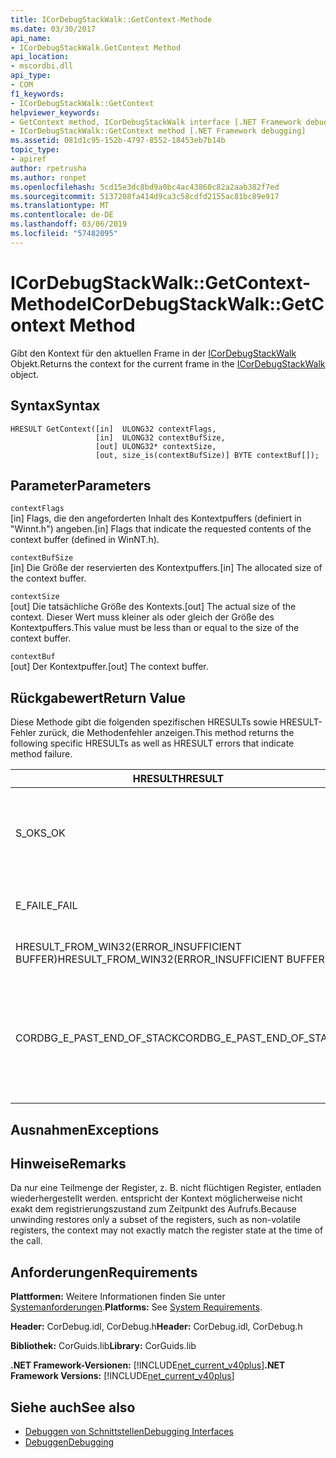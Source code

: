 ```yaml
---
title: ICorDebugStackWalk::GetContext-Methode
ms.date: 03/30/2017
api_name:
- ICorDebugStackWalk.GetContext Method
api_location:
- mscordbi.dll
api_type:
- COM
f1_keywords:
- ICorDebugStackWalk::GetContext
helpviewer_keywords:
- GetContext method, ICorDebugStackWalk interface [.NET Framework debugging]
- ICorDebugStackWalk::GetContext method [.NET Framework debugging]
ms.assetid: 081d1c95-152b-4797-8552-18453eb7b14b
topic_type:
- apiref
author: rpetrusha
ms.author: ronpet
ms.openlocfilehash: 5cd15e3dc8bd9a0bc4ac43860c82a2aab382f7ed
ms.sourcegitcommit: 5137208fa414d9ca3c58cdfd2155ac81bc89e917
ms.translationtype: MT
ms.contentlocale: de-DE
ms.lasthandoff: 03/06/2019
ms.locfileid: "57482095"
---
```

# <a name="icordebugstackwalkgetcontext-method"></a><span data-ttu-id="d94c3-102">ICorDebugStackWalk::GetContext-Methode</span><span class="sxs-lookup"><span data-stu-id="d94c3-102">ICorDebugStackWalk::GetContext Method</span></span>
<span data-ttu-id="d94c3-103">Gibt den Kontext für den aktuellen Frame in der [ICorDebugStackWalk](../../../../docs/framework/unmanaged-api/debugging/icordebugstackwalk-interface.md) Objekt.</span><span class="sxs-lookup"><span data-stu-id="d94c3-103">Returns the context for the current frame in the [ICorDebugStackWalk](../../../../docs/framework/unmanaged-api/debugging/icordebugstackwalk-interface.md) object.</span></span>  
  
## <a name="syntax"></a><span data-ttu-id="d94c3-104">Syntax</span><span class="sxs-lookup"><span data-stu-id="d94c3-104">Syntax</span></span>  
  
```  
HRESULT GetContext([in]  ULONG32 contextFlags,  
                   [in]  ULONG32 contextBufSize,  
                   [out] ULONG32* contextSize,  
                   [out, size_is(contextBufSize)] BYTE contextBuf[]);  
```  
  
## <a name="parameters"></a><span data-ttu-id="d94c3-105">Parameter</span><span class="sxs-lookup"><span data-stu-id="d94c3-105">Parameters</span></span>  
 `contextFlags`  
 <span data-ttu-id="d94c3-106">[in] Flags, die den angeforderten Inhalt des Kontextpuffers (definiert in "Winnt.h") angeben.</span><span class="sxs-lookup"><span data-stu-id="d94c3-106">[in] Flags that indicate the requested contents of the context buffer (defined in WinNT.h).</span></span>  
  
 `contextBufSize`  
 <span data-ttu-id="d94c3-107">[in] Die Größe der reservierten des Kontextpuffers.</span><span class="sxs-lookup"><span data-stu-id="d94c3-107">[in] The allocated size of the context buffer.</span></span>  
  
 `contextSize`  
 <span data-ttu-id="d94c3-108">[out] Die tatsächliche Größe des Kontexts.</span><span class="sxs-lookup"><span data-stu-id="d94c3-108">[out] The actual size of the context.</span></span> <span data-ttu-id="d94c3-109">Dieser Wert muss kleiner als oder gleich der Größe des Kontextpuffers.</span><span class="sxs-lookup"><span data-stu-id="d94c3-109">This value must be less than or equal to the size of the context buffer.</span></span>  
  
 `contextBuf`  
 <span data-ttu-id="d94c3-110">[out] Der Kontextpuffer.</span><span class="sxs-lookup"><span data-stu-id="d94c3-110">[out] The context buffer.</span></span>  
  
## <a name="return-value"></a><span data-ttu-id="d94c3-111">Rückgabewert</span><span class="sxs-lookup"><span data-stu-id="d94c3-111">Return Value</span></span>  
 <span data-ttu-id="d94c3-112">Diese Methode gibt die folgenden spezifischen HRESULTs sowie HRESULT-Fehler zurück, die Methodenfehler anzeigen.</span><span class="sxs-lookup"><span data-stu-id="d94c3-112">This method returns the following specific HRESULTs as well as HRESULT errors that indicate method failure.</span></span>  
  
|<span data-ttu-id="d94c3-113">HRESULT</span><span class="sxs-lookup"><span data-stu-id="d94c3-113">HRESULT</span></span>|<span data-ttu-id="d94c3-114">Beschreibung</span><span class="sxs-lookup"><span data-stu-id="d94c3-114">Description</span></span>|  
|-------------|-----------------|  
|<span data-ttu-id="d94c3-115">S_OK</span><span class="sxs-lookup"><span data-stu-id="d94c3-115">S_OK</span></span>|<span data-ttu-id="d94c3-116">Der Kontext für den aktuellen Frame wurde erfolgreich zurückgegeben.</span><span class="sxs-lookup"><span data-stu-id="d94c3-116">The context for the current frame was successfully returned.</span></span>|  
|<span data-ttu-id="d94c3-117">E_FAIL</span><span class="sxs-lookup"><span data-stu-id="d94c3-117">E_FAIL</span></span>|<span data-ttu-id="d94c3-118">Der Kontext konnte nicht zurückgegeben werden.</span><span class="sxs-lookup"><span data-stu-id="d94c3-118">The context could not be returned.</span></span>|  
|<span data-ttu-id="d94c3-119">HRESULT_FROM_WIN32(ERROR_INSUFFICIENT BUFFER)</span><span class="sxs-lookup"><span data-stu-id="d94c3-119">HRESULT_FROM_WIN32(ERROR_INSUFFICIENT BUFFER)</span></span>|<span data-ttu-id="d94c3-120">Der Kontextpuffer ist zu klein.</span><span class="sxs-lookup"><span data-stu-id="d94c3-120">The context buffer is too small.</span></span>|  
|<span data-ttu-id="d94c3-121">CORDBG_E_PAST_END_OF_STACK</span><span class="sxs-lookup"><span data-stu-id="d94c3-121">CORDBG_E_PAST_END_OF_STACK</span></span>|<span data-ttu-id="d94c3-122">Die Frame-Pointer ist bereits am Ende des Stapels. aus diesem Grund können keine zusätzlichen Frames zugegriffen werden.</span><span class="sxs-lookup"><span data-stu-id="d94c3-122">The frame pointer is already at the end of the stack; therefore, no additional frames can be accessed.</span></span>|  
  
## <a name="exceptions"></a><span data-ttu-id="d94c3-123">Ausnahmen</span><span class="sxs-lookup"><span data-stu-id="d94c3-123">Exceptions</span></span>  
  
## <a name="remarks"></a><span data-ttu-id="d94c3-124">Hinweise</span><span class="sxs-lookup"><span data-stu-id="d94c3-124">Remarks</span></span>  
 <span data-ttu-id="d94c3-125">Da nur eine Teilmenge der Register, z. B. nicht flüchtigen Register, entladen wiederhergestellt werden. entspricht der Kontext möglicherweise nicht exakt dem registrierungszustand zum Zeitpunkt des Aufrufs.</span><span class="sxs-lookup"><span data-stu-id="d94c3-125">Because unwinding restores only a subset of the registers, such as non-volatile registers, the context may not exactly match the register state at the time of the call.</span></span>  
  
## <a name="requirements"></a><span data-ttu-id="d94c3-126">Anforderungen</span><span class="sxs-lookup"><span data-stu-id="d94c3-126">Requirements</span></span>  
 <span data-ttu-id="d94c3-127">**Plattformen:** Weitere Informationen finden Sie unter [Systemanforderungen](../../../../docs/framework/get-started/system-requirements.md).</span><span class="sxs-lookup"><span data-stu-id="d94c3-127">**Platforms:** See [System Requirements](../../../../docs/framework/get-started/system-requirements.md).</span></span>  
  
 <span data-ttu-id="d94c3-128">**Header:** CorDebug.idl, CorDebug.h</span><span class="sxs-lookup"><span data-stu-id="d94c3-128">**Header:** CorDebug.idl, CorDebug.h</span></span>  
  
 <span data-ttu-id="d94c3-129">**Bibliothek:** CorGuids.lib</span><span class="sxs-lookup"><span data-stu-id="d94c3-129">**Library:** CorGuids.lib</span></span>  
  
 <span data-ttu-id="d94c3-130">**.NET Framework-Versionen:** [!INCLUDE[net_current_v40plus](../../../../includes/net-current-v40plus-md.md)]</span><span class="sxs-lookup"><span data-stu-id="d94c3-130">**.NET Framework Versions:** [!INCLUDE[net_current_v40plus](../../../../includes/net-current-v40plus-md.md)]</span></span>  
  
## <a name="see-also"></a><span data-ttu-id="d94c3-131">Siehe auch</span><span class="sxs-lookup"><span data-stu-id="d94c3-131">See also</span></span>
- [<span data-ttu-id="d94c3-132">Debuggen von Schnittstellen</span><span class="sxs-lookup"><span data-stu-id="d94c3-132">Debugging Interfaces</span></span>](../../../../docs/framework/unmanaged-api/debugging/debugging-interfaces.md)
- [<span data-ttu-id="d94c3-133">Debuggen</span><span class="sxs-lookup"><span data-stu-id="d94c3-133">Debugging</span></span>](../../../../docs/framework/unmanaged-api/debugging/index.md)
